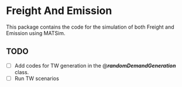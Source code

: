 # Freight And Emission

This package contains the code for the simulation of both Freight and Emission using MATSim.
## TODO
- [ ] Add codes for TW generation in the @_**randomDemandGeneration**_ class.
- [ ] Run TW scenarios